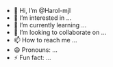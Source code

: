 - 👋 Hi, I’m @Harol-mjl
- 👀 I’m interested in ...
- 🌱 I’m currently learning ...
- 💞️ I’m looking to collaborate on ...
- 📫 How to reach me ...
- 😄 Pronouns: ...
- ⚡ Fun fact: ...

<!---
Harol-mjl/Harol-mjl is a ✨ special ✨ repository because its `README.md` (this file) appears on your GitHub profile.
You can click the Preview link to take a look at your changes.
--->
